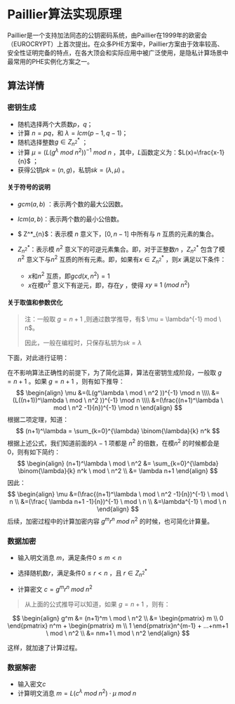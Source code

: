 # Paillier算法实现原理

Paillier是一个支持加法同态的公钥密码系统，由Paillier在1999年的欧密会（EUROCRYPT）上首次提出。在众多PHE方案中，Paillier方案由于效率较高、安全性证明完备的特点，在各大顶会和实际应用中被广泛使用，是隐私计算场景中最常用的PHE实例化方案之一。

## 算法详情

### 密钥生成

- 随机选择两个大质数$p$，$q$；
- 计算 $n=pq$，和 $\lambda = lcm(p-1,q-1)$；
- 随机选择整数$g \in Z^*_{n^2}$ ；
- 计算 $\mu = (L(g^\lambda \ mod \ n^2 ))^{-1} \ mod \ n$ ，其中，$L$函数定义为：$L(x)=\frac{x-1}{n}$ ；
- 获得公钥$pk=(n,g)$，私钥$sk=(\lambda,\mu)$ 。

#### 关于符号的说明

- $gcm(a,b)$ ：表示两个数的最大公因数。
- $lcm(a,b)$：表示两个数的最小公倍数。

-  $ Z^*_{n}$：表示模 $n$ 意义下，$[0,n-1]$ 中所有与 $n$ 互质的元素的集合。
- $Z^*_{n^2}$：表示模 $n^2$ 意义下的可逆元素集合。即，对于正整数$n$ ，$Z^*_{n^2}$ 包含了模$n^2$ 意义下与$n^2$ 互质的所有元素。即，如果有$x \in Z^*_{n^2}$ ，则$x$ 满足以下条件：
  - $x$和$n^2$ 互质，即$gcd(x,n^2)=1$ 
  - $x$在模$n^2$ 意义下有逆元，即，存在$y$ ，使得 $xy≡1 \ (mod \ n^2)$

#### 关于取值和参数优化

> 注：一般取 $g=n+1$ ,则通过数学推导，有$ \mu = \lambda^{-1} mod \ n$。
>
> 因此，一般在编程时，只保存私钥为$sk=\lambda$

下面，对此进行证明：

在不影响算法正确性的前提下，为了简化运算，算法在密钥生成阶段，一般取 $g=n+1$ 。如果 $g=n+1$ ，则有如下推导：
$$
\begin{align}
   \mu &=(L(g^\lambda \ mod \ n^2 ))^{-1} \mod n \\\\ 
       &=(L((n+1))^\lambda \ mod \ n^2 ))^{-1} \mod n \\\\
       &=(\frac{(n+1)^\lambda \ mod \ n^2 -1}{n})^{-1} \mod n
\end{align}
$$
根据二项定理，知道：
$$
(n+1)^\lambda =  \sum_{k=0}^{\lambda} \binom{\lambda}{k} n^k
$$
根据上述公式，我们知道前面的$\lambda-1$ 项都是 $n^2$ 的倍数，在模$n^2$ 的时候都会是0，则有如下简约：
$$
\begin{align}
(n+1)^\lambda \ mod \ n^2 &=  \sum_{k=0}^{\lambda} \binom{\lambda}{k} n^k \ mod \ n^2 \\
                          &= \lambda n+1
\end{align}
$$
因此：
$$
\begin{align}
   \mu &=(\frac{(n+1)^\lambda \ mod \ n^2 -1}{n})^{-1} \ mod \ n \\
       &=(\frac{ \lambda n+1 -1}{n})^{-1} \ mod \ n  \\
       &=\lambda^{-1} \ mod \ n
\end{align}
$$
后续，加密过程中的计算加密内容 $g^mr^n \ mod \ n^2$ 的时候，也可简化计算量。

### 数据加密

- 输入明文消息 $m$，满足条件$0 \leq m < n$

- 选择随机数$r$，满足条件$0 \leq r < n$ ，且 $r \in Z^*_{n^2}$ 
- 计算密文 $c=g^mr^n \ mod \ n^2$

> 从上面的公式推导可以知道，如果 $g=n+1$ ，则有：

$$
\begin{align}
  g^m &= (n+1)^m \ mod \ n^2 \\
      &= \begin{pmatrix} m \\ 0 \end{pmatrix} n^m + \begin{pmatrix} m \\ 1 \end{pmatrix}n^{m-1} + ...+nm+1  \ mod \ n^2 \\
      &= nm+1  \ mod \ n^2
\end{align}
$$

这样，就加速了计算过程。

### 数据解密

- 输入密文$c$
- 计算明文消息 $m=L(c^{\lambda} \ mod \ n^2)\cdot \mu \ mod \ n$
